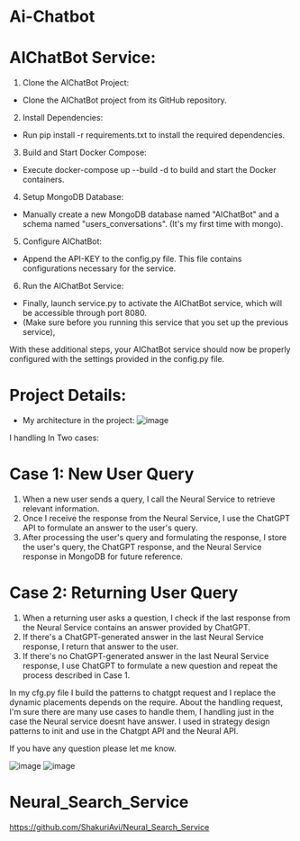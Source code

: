 # Ai-Chatbot
# AIChatBot Service:

1) Clone the AIChatBot Project:
* Clone the AIChatBot project from its GitHub repository.

2) Install Dependencies:
* Run pip install -r requirements.txt to install the required dependencies.

3) Build and Start Docker Compose:
* Execute docker-compose up --build -d to build and start the Docker containers.

4) Setup MongoDB Database:
* Manually create a new MongoDB database named "AIChatBot" and a schema named "users_conversations". (It's my first time with mongo).

5) Configure AIChatBot:
* Append the API-KEY to the config.py file. This file contains configurations necessary for the service.

6) Run the AIChatBot Service:
* Finally, launch service.py to activate the AIChatBot service, which will be accessible through port 8080.
* (Make sure before you running this service that you set up the previous service),

With these additional steps, your AIChatBot service should now be properly configured with the settings provided in the config.py file.




# Project Details:
* My architecture in the project:
![image](https://github.com/ShakuriAvi/Ai-Chatbot/assets/65177459/a8a5615c-fbbe-4a91-b3b4-b6fa4d998616)


I handling In Two cases:
# Case 1: New User Query

1) When a new user sends a query, I call the Neural Service to retrieve relevant information.
2) Once I receive the response from the Neural Service, I use the ChatGPT API to formulate an answer to the user's query.
3) After processing the user's query and formulating the response, I store the user's query, the ChatGPT response, and the Neural Service response in MongoDB for future reference.

# Case 2: Returning User Query

1) When a returning user asks a question, I check if the last response from the Neural Service contains an answer provided by ChatGPT.
2) If there's a ChatGPT-generated answer in the last Neural Service response, I return that answer to the user.
3) If there's no ChatGPT-generated answer in the last Neural Service response, I use ChatGPT to formulate a new question and repeat the process described in Case 1.

In my cfg.py file I build the patterns to chatgpt request and I replace the dynamic placements depends on the require.
About the handling request, I'm sure there are many use cases to handle them, I handling just in the case the Neural service doesnt have answer.
I used in strategy design patterns to init and use in the Chatgpt API and the Neural API.

If you have any question please let me know.


![image](https://github.com/ShakuriAvi/Ai-Chatbot/assets/65177459/065e09b0-b76e-47cc-8c4f-9b7527e96bd7)
![image](https://github.com/ShakuriAvi/Ai-Chatbot/assets/65177459/abaccf39-3976-4fc7-9b43-bd575203c766)

# Neural_Search_Service
https://github.com/ShakuriAvi/Neural_Search_Service
